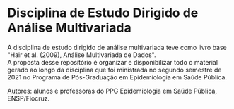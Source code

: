 # Disciplina de Estudo Dirigido de Análise Multivariada 
A disciplina de estudo dirigido de análise multivariada teve como livro base "Hair et al. (2009), Análise Multivariada de Dados".  
A proposta desse repositório é organizar e disponibilizar todo o material gerado ao longo da disciplina que foi ministrada no segundo semestre de 2021 no Programa de Pós-Graduação em Epidemiologia em Saúde Pública.  

Autores: alunos e professoras do PPG Epidemiologia em Saúde Pública, ENSP/Fiocruz. 

